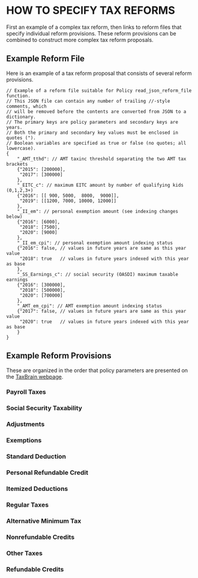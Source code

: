# HOW TO SPECIFY TAX REFORMS

First an example of a complex tax reform, then links to reform files
that specify individual reform provisions.  These reform provisions
can be combined to construct more complex tax reform proposals.

## Example Reform File

Here is an example of a tax reform proposal that consists of several
reform provisions.

```
// Example of a reform file suitable for Policy read_json_reform_file function.
// This JSON file can contain any number of trailing //-style comments, which
// will be removed before the contents are converted from JSON to a dictionary.
// The primary keys are policy parameters and secondary keys are years.
// Both the primary and secondary key values must be enclosed in quotes (").
// Boolean variables are specified as true or false (no quotes; all lowercase).
{
    "_AMT_tthd": // AMT taxinc threshold separating the two AMT tax brackets
    {"2015": [200000],
     "2017": [300000]
    },
    "_EITC_c": // maximum EITC amount by number of qualifying kids (0,1,2,3+)
    {"2016": [[ 900, 5000,  8000,  9000]],
     "2019": [[1200, 7000, 10000, 12000]]
    },
    "_II_em": // personal exemption amount (see indexing changes below)
    {"2016": [6000],
     "2018": [7500],
     "2020": [9000]
    },
    "_II_em_cpi": // personal exemption amount indexing status
    {"2016": false, // values in future years are same as this year value
     "2018": true   // values in future years indexed with this year as base
    },
    "_SS_Earnings_c": // social security (OASDI) maximum taxable earnings
    {"2016": [300000],
     "2018": [500000],
     "2020": [700000]
    },
    "_AMT_em_cpi": // AMT exemption amount indexing status
    {"2017": false, // values in future years are same as this year value
     "2020": true   // values in future years indexed with this year as base
    }
}
```

## Example Reform Provisions

These are organized in the order that policy parameters are presented
on the [TaxBrain webpage](http://www.ospc.org/taxbrain/).

### Payroll Taxes



### Social Security Taxability



### Adjustments



### Exemptions



### Standard Deduction



### Personal Refundable Credit



### Itemized Deductions



### Regular Taxes



### Alternative Minimum Tax



### Nonrefundable Credits



### Other Taxes



### Refundable Credits


